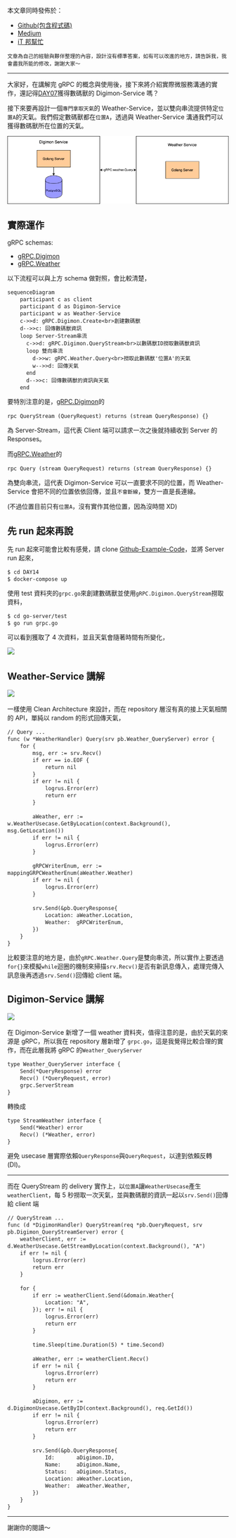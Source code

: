 本文章同時發佈於：

- [Github(包含程式碼)](https://github.com/superj80820/2020-ithelp-contest/blob/master/DAY14)
- [Medium](https://medium.com/%E9%AB%92%E6%A1%B6%E5%AD%90/day14-%E4%BB%A5-grpc-%E5%AF%A6%E4%BD%9C%E5%85%A9%E5%80%8B%E5%BE%AE%E6%9C%8D%E5%8B%99%E7%9A%84%E6%BA%9D%E9%80%9A-283968a42d0a)
- [iT 邦幫忙](https://ithelp.ithome.com.tw/articles/10245943)

```
文章為自己的經驗與夥伴整理的內容，設計沒有標準答案，如有可以改進的地方，請告訴我，我會盡我所能的修改，謝謝大家～
```

---

大家好，在講解完 gRPC 的概念與使用後，接下來將介紹實際微服務溝通的實作，還記得[DAY07](https://github.com/superj80820/2020-ithelp-contest/blob/master/DAY07)獲得數碼獸的 Digimon-Service 嗎？

接下來要再設計一個`專門拿取天氣`的 Weather-Service，並以雙向串流提供特定`位置A`的天氣。我們假定數碼獸都在`位置A`，透過與 Weather-Service 溝通我們可以獲得數碼獸所在位置的天氣。

![](./digimon-service.drawio.png)

## 實際運作

gRPC schemas:

- [gRPC.Digimon](https://github.com/superj80820/2020-ithelp-contest/blob/master/DAY14/schemas/digimon/schema.proto)
- [gRPC.Weather](https://github.com/superj80820/2020-ithelp-contest/blob/master/DAY14/schemas/weather/schema.proto)

以下流程可以與上方 schema 做對照，會比較清楚，

```mermaid
sequenceDiagram
    participant c as client
    participant d as Digimon-Service
    participant w as Weather-Service
    c->>d: gRPC.Digimon.Create<br>創建數碼獸
    d-->>c: 回傳數碼獸資訊
    loop Server-Stream串流
      c->>d: gRPC.Digimon.QueryStream<br>以數碼獸ID撈取數碼獸資訊
      loop 雙向串流
        d->>w: gRPC.Weather.Query<br>撈取此數碼獸'位置A'的天氣
        w-->>d: 回傳天氣
      end
      d-->>c: 回傳數碼獸的資訊與天氣
    end
```

要特別注意的是，[gRPC.Digimon](https://github.com/superj80820/2020-ithelp-contest/blob/master/DAY14/schemas/digimon/schema.proto)的

`rpc QueryStream (QueryRequest) returns (stream QueryResponse) {}`

為 Server-Stream，這代表 Client 端可以請求一次之後就持續收到 Server 的 Responses。

而[gRPC.Weather](https://github.com/superj80820/2020-ithelp-contest/blob/master/DAY14/schemas/weather/schema.proto)的

`rpc Query (stream QueryRequest) returns (stream QueryResponse) {}`

為雙向串流，這代表 Digimon-Service 可以一直要求不同的位置，而 Weather-Service 會把不同的位置依依回傳，並且`不會斷線`，雙方一直是長連線。

(不過位置目前只有`位置A`，沒有實作其他位置，因為沒時間 XD)

## 先 run 起來再說

先 run 起來可能會比較有感覺，請 clone [Github-Example-Code](https://github.com/superj80820/2020-ithelp-contest)，並將 Server run 起來，

```
$ cd DAY14
$ docker-compose up
```

使用 test 資料夾的`grpc.go`來創建數碼獸並使用`gRPC.Digimon.QueryStream`撈取資料，

```
$ cd go-server/test
$ go run grpc.go
```

可以看到獲取了 4 次資料，並且天氣會隨著時間有所變化，

![](https://i.imgur.com/qchlU5X.png)

## Weather-Service 講解

![](https://i.imgur.com/b1cwX1p.png)

一樣使用 Clean Architecture 來設計，而在 repository 層沒有真的接上天氣相關的 API，單純以 random 的形式回傳天氣，

```golang
// Query ...
func (w *WeatherHandler) Query(srv pb.Weather_QueryServer) error {
	for {
		msg, err := srv.Recv()
		if err == io.EOF {
			return nil
		}
		if err != nil {
			logrus.Error(err)
			return err
		}

		aWeather, err := w.WeatherUsecase.GetByLocation(context.Background(), msg.GetLocation())
		if err != nil {
			logrus.Error(err)
		}

		gRPCWriterEnum, err := mappingGRPCWeatherEnum(aWeather.Weather)
		if err != nil {
			logrus.Error(err)
		}

		srv.Send(&pb.QueryResponse{
			Location: aWeather.Location,
			Weather:  gRPCWriterEnum,
		})
	}
}
```

比較要注意的地方是，由於`gRPC.Weather.Query`是雙向串流，所以實作上要透過`for{}`來模擬`while`迴圈的機制來掃描`srv.Recv()`是否有新訊息傳入，處理完傳入訊息後再透過`srv.Send()`回傳給 client 端。

## Digimon-Service 講解

![](https://i.imgur.com/0hOE03k.png)

在 Digimon-Service 新增了一個 weather 資料夾，值得注意的是，由於天氣的來源是 gRPC，所以我在 repository 層新增了 `grpc.go`，這是我覺得比較合理的實作，而在此層我將 gRPC 的`Weather_QueryServer`

```golang
type Weather_QueryServer interface {
	Send(*QueryResponse) error
	Recv() (*QueryRequest, error)
	grpc.ServerStream
}
```

轉換成

```golang
type StreamWeather interface {
	Send(*Weather) error
	Recv() (*Weather, error)
}
```

避免 usecase 層實際依賴`QueryResponse`與`QueryRequest`，以達到依賴反轉(DI)。

---

而在 QueryStream 的 delivery 實作上，以`位置A`讓`WeatherUsecase`產生`weatherClient`，每 5 秒撈取一次天氣，並與數碼獸的資訊一起以`srv.Send()`回傳給 client 端

```golang
// QueryStream ...
func (d *DigimonHandler) QueryStream(req *pb.QueryRequest, srv pb.Digimon_QueryStreamServer) error {
	weatherClient, err := d.WeatherUsecase.GetStreamByLocation(context.Background(), "A")
	if err != nil {
		logrus.Error(err)
		return err
	}

	for {
		if err := weatherClient.Send(&domain.Weather{
			Location: "A",
		}); err != nil {
			logrus.Error(err)
			return err
		}

		time.Sleep(time.Duration(5) * time.Second)

		aWeather, err := weatherClient.Recv()
		if err != nil {
			logrus.Error(err)
			return err
		}

		aDigimon, err := d.DigimonUsecase.GetByID(context.Background(), req.GetId())
		if err != nil {
			logrus.Error(err)
			return err
		}

		srv.Send(&pb.QueryResponse{
			Id:       aDigimon.ID,
			Name:     aDigimon.Name,
			Status:   aDigimon.Status,
			Location: aWeather.Location,
			Weather:  aWeather.Weather,
		})
	}
}
```

---

謝謝你的閱讀～
